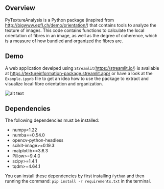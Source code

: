 ## Overview

PyTextureAnalysis is a Python package (inspired from http://bigwww.epfl.ch/demo/orientation/) that contains tools to analyze the texture of images. This code contains functions to calculate the local orientation of fibres in an image, as well as the degree of coherence, which is a measure of how bundled and organized the fibres are.

## Demo

A web application develped using `Streamlit`(https://streamlit.io/) is available at https://textureinformation-package.streamlit.app/ or have a look at the `Example.ipynb` file to get an idea how to use the package to extract and visualize local fibre orientation and organization.

![alt text](https://github.com/ajinkya-kulkarni/PyTextureAnalysis/blob/main/StreamlitApp.png)

## Dependencies

The following dependencies must be installed:

- numpy<1.22
- numba==0.54.0
- opencv-python-headless
- scikit-image>=0.19.3
- matplotlib>=3.6.3
- Pillow>=9.4.0
- scipy>=1.4.1
- tqdm>=4.64.1

You can install these dependencies by first installing `Python` and then running the command: `pip install -r requirements.txt` in the terminal.
